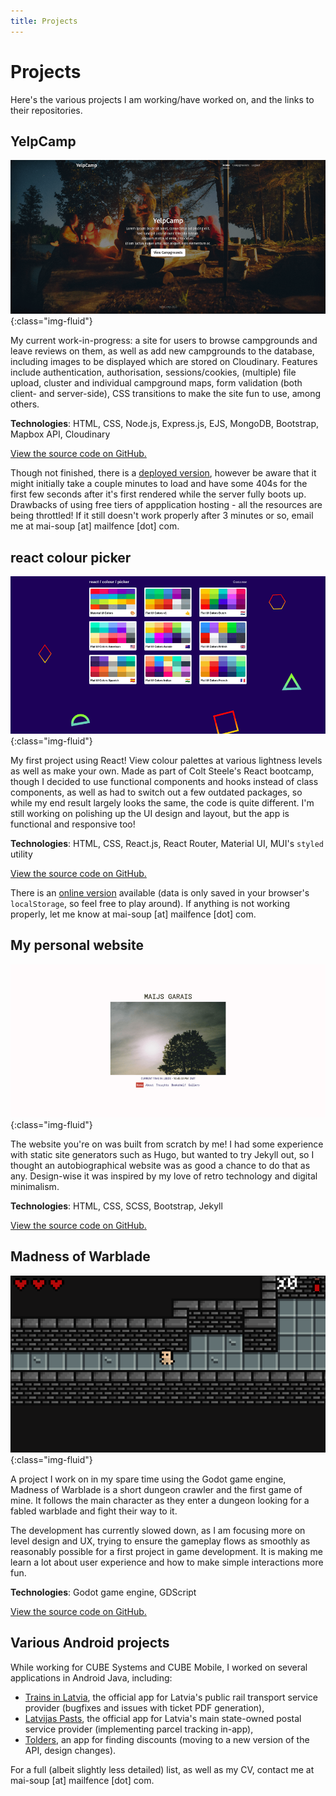 ```yaml
---
title: Projects
---
```


# Projects

Here's the various projects I am working/have worked on, and the links to their repositories.

## YelpCamp

![YelpCamp landing page](/images/projects/yelpcamp.png){:class="img-fluid"}

My current work-in-progress: a site for users to browse campgrounds and leave reviews on them, as well as add new campgrounds to the database, including images to be displayed which are stored on Cloudinary. Features include authentication, authorisation, sessions/cookies, (multiple) file upload, cluster and individual campground maps, form validation (both client- and server-side), CSS transitions to make the site fun to use, among others.

**Technologies**: HTML, CSS, Node.js, Express.js, EJS, MongoDB, Bootstrap, Mapbox API, Cloudinary

[View the source code on GitHub.](https://github.com/mai-soup/yelpcamp)

Though not finished, there is a [deployed version](https://yelpcamp-aqzy.onrender.com/), however be aware that it might initially take a couple minutes to load and have some 404s for the first few seconds after it's first rendered while the server fully boots up. Drawbacks of using free tiers of appplication hosting - all the resources are being throttled! If it still doesn't work properly after 3 minutes or so, email me at mai-soup [at] mailfence [dot] com.

## react colour picker

![react colour picker's landing page](/images/projects/react-colour-picker.png){:class="img-fluid"}

My first project using React! View colour palettes at various lightness levels as well as make your own. Made as part of Colt Steele's React bootcamp, though I decided to use functional components and hooks instead of class components, as well as had to switch out a few outdated packages, so while my end result largely looks the same, the code is quite different. I'm still working on polishing up the UI design and layout, but the app is functional and responsive too!

**Technologies**: HTML, CSS, React.js, React Router, Material UI, MUI's `styled` utility

[View the source code on GitHub.](https://github.com/mai-soup/react-colour-picker)

There is an [online version](https://react-colour-picker.vercel.app/) available (data is only saved in your browser's `localStorage`, so feel free to play around). If anything is not working properly, let me know at mai-soup [at] mailfence [dot] com.

## My personal website

![The landing page of my website](/images/projects/mai-soup.png){:class="img-fluid"}

The website you're on was built from scratch by me! I had some experience with static site generators such as Hugo, but wanted to try Jekyll out, so I thought an autobiographical website was as good a chance to do that as any. Design-wise it was inspired by my love of retro technology and digital minimalism.

**Technologies**: HTML, CSS, SCSS, Bootstrap, Jekyll

[View the source code on GitHub.](https://github.com/mai-soup/mai-soup.github.io)

## Madness of Warblade

![A screenshot of the game](/images/projects/madness.png){:class="img-fluid"}

A project I work on in my spare time using the Godot game engine, Madness of Warblade is a short dungeon crawler and the first game of mine. It follows the main character as they enter a dungeon looking for a fabled warblade and fight their way to it.

The development has currently slowed down, as I am focusing more on level design and UX, trying to ensure the gameplay flows as smoothly as reasonably possible for a first project in game development. It is making me learn a lot about user experience and how to make simple interactions more fun.

**Technologies**: Godot game engine, GDScript

[View the source code on GitHub.](https://github.com/mai-soup/madness-of-warblade)

## Various Android projects

While working for CUBE Systems and CUBE Mobile, I worked on several applications in Android Java, including:

- [Trains in Latvia](https://play.google.com/store/apps/details?id=lv.amberphone.pasazieruvilciens), the official app for Latvia's public rail transport service provider (bugfixes and issues with ticket PDF generation),
- [Latvijas Pasts](https://play.google.com/store/apps/details?id=lv.pasts.app), the official app for Latvia's main state-owned postal service provider (implementing parcel tracking in-app),
- [Tolders](https://play.google.com/store/apps/details?id=lv.tolders), an app for finding discounts (moving to a new version of the API, design changes).

For a full (albeit slightly less detailed) list, as well as my CV, contact me at mai-soup [at] mailfence [dot] com.
